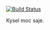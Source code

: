 [![Build Status](https://travis-ci.org/fast4shoot/euromidi.svg?branch=master)](https://travis-ci.org/fast4shoot/euromidi)

Kysel moc saje.
